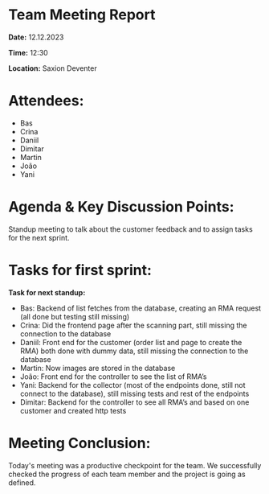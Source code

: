 ﻿# **Team Meeting Report**

**Date:** 12.12.2023

**Time:** 12:30

**Location:** Saxion Deventer

# **Attendees:**
- Bas
- Crina
- Daniil
- Dimitar
- Martin
- João
- Yani

# **Agenda & Key Discussion Points:**
Standup meeting to talk about the customer feedback and to assign tasks for the next sprint.
# **Tasks for first sprint:**

**Task for next standup:**

- Bas:  Backend of list fetches from the database, creating an RMA request (all done but testing still missing)
- Crina: Did the frontend page after the scanning part, still missing the connection to the database
- Daniil: Front end for the customer (order list and page to create the RMA) both done with dummy data, still missing the connection to the database
- Martin: Now images are stored in the database
- João: Front end for the controller to see the list of RMA’s
- Yani: Backend for the collector (most of the endpoints done, still not connect to the database), still missing tests and rest of the endpoints
- Dimitar: Backend for the controller to see all RMA’s and based on one customer and created http tests



# **Meeting Conclusion:** 
Today's meeting was a productive checkpoint for the team. We successfully checked the progress of each team member and the project is going as defined.
